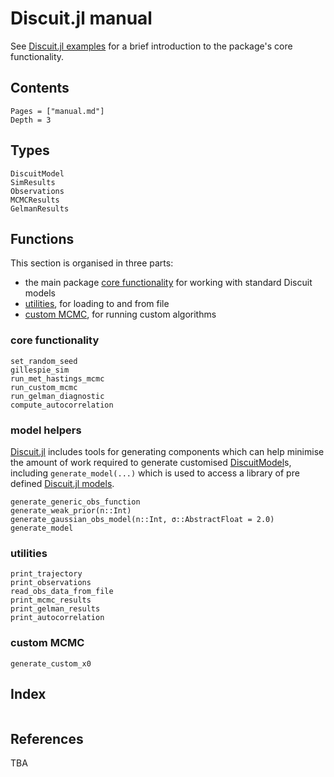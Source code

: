 # Discuit.jl manual

See [Discuit.jl examples](@ref) for a brief introduction to the package's core functionality.

## Contents

```@contents
Pages = ["manual.md"]
Depth = 3
```

## Types

```@docs
DiscuitModel
SimResults
Observations
MCMCResults
GelmanResults
```

## Functions

This section is organised in three parts:
- the main package [core functionality](@ref) for working with standard Discuit models
- [utilities](@ref), for loading to and from file
- [custom MCMC](@ref), for running custom algorithms

### core functionality

```@docs
set_random_seed
gillespie_sim
run_met_hastings_mcmc
run_custom_mcmc
run_gelman_diagnostic
compute_autocorrelation
```

### model helpers

[Discuit.jl](@ref) includes tools for generating components which can help minimise the amount of work required to generate customised [DiscuitModel](@ref)s, including `generate_model(...)` which is used to access a library of pre defined [Discuit.jl models](@ref).

```@docs
generate_generic_obs_function
generate_weak_prior(n::Int)
generate_gaussian_obs_model(n::Int, σ::AbstractFloat = 2.0)
generate_model
```

### utilities

```@docs
print_trajectory
print_observations
read_obs_data_from_file
print_mcmc_results
print_gelman_results
print_autocorrelation
```

### custom MCMC

```@docs
generate_custom_x0
```

## Index

```@index
```

## References

TBA
